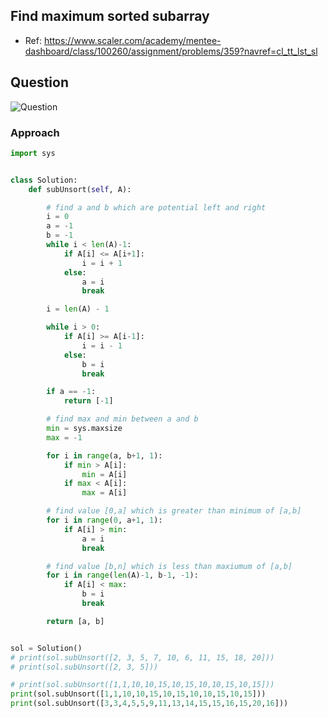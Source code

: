 ## Find maximum sorted subarray
- Ref: https://www.scaler.com/academy/mentee-dashboard/class/100260/assignment/problems/359?navref=cl_tt_lst_sl

## Question
![Question](http://ankit-portfolio.s3-ap-southeast-1.amazonaws.com/images/datastructures/scaler/025-maximum-unsorted-subarray-question.png)


### Approach


```py
import sys


class Solution:
    def subUnsort(self, A):

        # find a and b which are potential left and right
        i = 0
        a = -1
        b = -1
        while i < len(A)-1:
            if A[i] <= A[i+1]:
                i = i + 1
            else:
                a = i
                break

        i = len(A) - 1

        while i > 0:
            if A[i] >= A[i-1]:
                i = i - 1
            else:
                b = i
                break

        if a == -1:
            return [-1]

        # find max and min between a and b
        min = sys.maxsize
        max = -1

        for i in range(a, b+1, 1):
            if min > A[i]:
                min = A[i]
            if max < A[i]:
                max = A[i]

        # find value [0,a] which is greater than minimum of [a,b]
        for i in range(0, a+1, 1):
            if A[i] > min:
                a = i
                break

        # find value [b,n] which is less than maxiumum of [a,b]
        for i in range(len(A)-1, b-1, -1):
            if A[i] < max:
                b = i
                break

        return [a, b]


sol = Solution()
# print(sol.subUnsort([2, 3, 5, 7, 10, 6, 11, 15, 18, 20]))
# print(sol.subUnsort([2, 3, 5]))

# print(sol.subUnsort([1,1,10,10,15,10,15,10,10,15,10,15]))
print(sol.subUnsort([1,1,10,10,15,10,15,10,10,15,10,15]))
print(sol.subUnsort([3,3,4,5,5,9,11,13,14,15,15,16,15,20,16]))
```